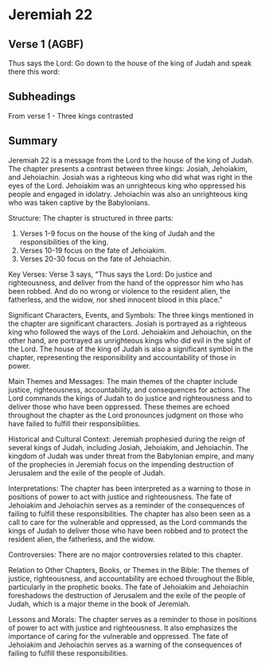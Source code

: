 # Jeremiah 22

## Verse 1 (AGBF)

Thus says the Lord: Go down to the house of the king of Judah and speak there this word:

## Subheadings

From verse 1 - Three kings contrasted

## Summary

Jeremiah 22 is a message from the Lord to the house of the king of Judah. The chapter presents a contrast between three kings: Josiah, Jehoiakim, and Jehoiachin. Josiah was a righteous king who did what was right in the eyes of the Lord. Jehoiakim was an unrighteous king who oppressed his people and engaged in idolatry. Jehoiachin was also an unrighteous king who was taken captive by the Babylonians.

Structure:
The chapter is structured in three parts:
1) Verses 1-9 focus on the house of the king of Judah and the responsibilities of the king.
2) Verses 10-19 focus on the fate of Jehoiakim.
3) Verses 20-30 focus on the fate of Jehoiachin.

Key Verses:
Verse 3 says, "Thus says the Lord: Do justice and righteousness, and deliver from the hand of the oppressor him who has been robbed. And do no wrong or violence to the resident alien, the fatherless, and the widow, nor shed innocent blood in this place."

Significant Characters, Events, and Symbols:
The three kings mentioned in the chapter are significant characters. Josiah is portrayed as a righteous king who followed the ways of the Lord. Jehoiakim and Jehoiachin, on the other hand, are portrayed as unrighteous kings who did evil in the sight of the Lord. The house of the king of Judah is also a significant symbol in the chapter, representing the responsibility and accountability of those in power.

Main Themes and Messages:
The main themes of the chapter include justice, righteousness, accountability, and consequences for actions. The Lord commands the kings of Judah to do justice and righteousness and to deliver those who have been oppressed. These themes are echoed throughout the chapter as the Lord pronounces judgment on those who have failed to fulfill their responsibilities.

Historical and Cultural Context:
Jeremiah prophesied during the reign of several kings of Judah, including Josiah, Jehoiakim, and Jehoiachin. The kingdom of Judah was under threat from the Babylonian empire, and many of the prophecies in Jeremiah focus on the impending destruction of Jerusalem and the exile of the people of Judah.

Interpretations:
The chapter has been interpreted as a warning to those in positions of power to act with justice and righteousness. The fate of Jehoiakim and Jehoiachin serves as a reminder of the consequences of failing to fulfill these responsibilities. The chapter has also been seen as a call to care for the vulnerable and oppressed, as the Lord commands the kings of Judah to deliver those who have been robbed and to protect the resident alien, the fatherless, and the widow.

Controversies:
There are no major controversies related to this chapter.

Relation to Other Chapters, Books, or Themes in the Bible:
The themes of justice, righteousness, and accountability are echoed throughout the Bible, particularly in the prophetic books. The fate of Jehoiakim and Jehoiachin foreshadows the destruction of Jerusalem and the exile of the people of Judah, which is a major theme in the book of Jeremiah.

Lessons and Morals:
The chapter serves as a reminder to those in positions of power to act with justice and righteousness. It also emphasizes the importance of caring for the vulnerable and oppressed. The fate of Jehoiakim and Jehoiachin serves as a warning of the consequences of failing to fulfill these responsibilities.